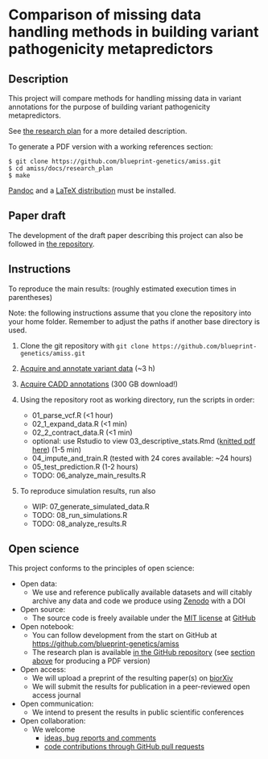 
# Comparison of missing data handling methods in building variant pathogenicity metapredictors

## Description

This project will compare methods for handling missing data in variant annotations for the purpose of building variant pathogenicity metapredictors.

See [the research plan](docs/research_plan/research_plan.md) for a more detailed description.

To generate a PDF version with a working references section:

```
$ git clone https://github.com/blueprint-genetics/amiss.git
$ cd amiss/docs/research_plan
$ make
```

[Pandoc](https://pandoc.org/) and a [LaTeX distribution](https://www.latex-project.org/) must be installed.

## Paper draft

The development of the draft paper describing this project can also be followed in [the repository](docs/paper/paper.pdf).

## Instructions

To reproduce the main results: (roughly estimated execution times in parentheses)

Note: the following instructions assume that you clone the repository into your home folder. Remember to adjust the paths if another base directory is used.


1. Clone the git repository with `git clone https://github.com/blueprint-genetics/amiss.git`
2. [Acquire and annotate variant data](docs/instructions/annotation.md) (~3 h)
3. [Acquire CADD annotations](docs/instructions/cadd_data_download.md) (300 GB download!)
4. Using the repository root as working directory, run the scripts in order:
    - 01_parse_vcf.R (<1 hour)
    - 02_1_expand_data.R (<1 min)
    - 02_2_contract_data.R (<1 min)
    - optional: use Rstudio to view 03_descriptive_stats.Rmd ([knitted pdf here](R/03_descriptive_stats.pdf)) (1-5 min)
    - 04_impute_and_train.R (tested with 24 cores available: ~24 hours)
    - 05_test_prediction.R (1-2 hours)
    - TODO: 06_analyze_main_results.R

5. To reproduce simulation results, run also
    - WIP: 07_generate_simulated_data.R
    - TODO: 08_run_simulations.R
    - TODO: 08_analyze_results.R

## Open science

This project conforms to the principles of open science:

- Open data:
  - We use and reference publically available datasets and will citably archive any data and code we produce using [Zenodo](https://zenodo.org/) with a DOI
- Open source:
  - The source code is freely available under the [MIT license](https://github.com/blueprint-genetics/amiss/blob/master/LICENSE) at [GitHub](https://github.com/blueprint-genetics/amiss)
- Open notebook:
  - You can follow development from the start on GitHub at https://github.com/blueprint-genetics/amiss
  - The research plan is available [in the GitHub repository](https://github.com/blueprint-genetics/amiss/blob/master/docs/research_plan/research_plan.md) (see [section above](#description) for producing a PDF version)
- Open access:
  - We will upload a preprint of the resulting paper(s) on [biorXiv](https://www.biorxiv.org/)
  - We will submit the results for publication in a peer-reviewed open access journal
- Open communication:
  - We intend to present the results in public scientific conferences
- Open collaboration:
  - We welcome
    - [ideas, bug reports and comments](https://github.com/blueprint-genetics/amiss/issues)
    - [code contributions through GitHub pull requests](https://github.com/blueprint-genetics/amiss/pulls)
